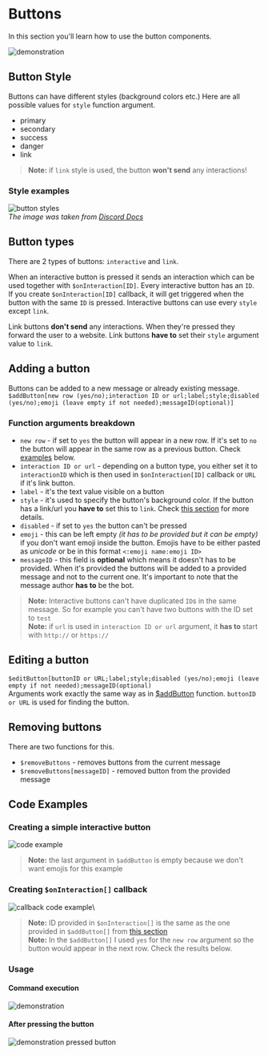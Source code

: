 # Buttons
In this section you'll learn how to use the button components.

![demonstration](https://user-images.githubusercontent.com/16838075/120199057-18c2de00-c223-11eb-9198-997227082a76.png)

## Button Style
Buttons can have different styles (background colors etc.)
Here are all possible values for `style` function argument.
- primary
- secondary
- success
- danger
- link

>**Note:** if `link` style is used, the button **won't send** any interactions!

### Style examples
![button styles](https://user-images.githubusercontent.com/16838075/120202615-19f60a00-c227-11eb-8e8e-5cd3c38f6c1b.png)\
*The image was taken from [Discord Docs](https://discord.com/developers/docs/interactions/message-components#buttons-button-styles)*

## Button types
There are 2 types of buttons: `interactive` and `link`.

When an interactive button is pressed it sends an interaction which can be used together with `$onInteraction[ID]`.
Every interactive button has an `ID`. If you create `$onInteraction[ID]` callback, it will get triggered when the button with the same `ID` is pressed.
Interactive buttons can use every `style` except `link`.

Link buttons **don't send** any interactions. When they're pressed they forward the user to a website.
Link buttons **have to** set their `style` argument value to `link`.


## Adding a button
Buttons can be added to a new message or already existing message.\
`$addButton[new row (yes/no);interaction ID or url;label;style;disabled (yes/no);emoji (leave empty if not needed);messageID(optional)]`

### Function arguments breakdown
- `new row` - if set to `yes` the button will appear in a new row. If it's set to `no` the button will appear in the same row as a previous button. Check [examples](#code-examples) below.
- `interaction ID or url` - depending on a button type, you either set it to `interactionID` which is then used in `$onInteraction[ID]` callback or `URL` if it's link button.
- `label` - it's the text value visible on a button
- `style` - it's used to specify the button's background color. If the button has a link/url you **have to** set this to `link`. Check [this section](#button-style) for more details.
- `disabled` - if set to `yes` the button can't be pressed
- `emoji` - this can be left empty *(it has to be provided but it can be empty)* if you don't want emoji inside the button. Emojis have to be either pasted as *unicode* or be in this format `<:emoji name:emoji ID>`
- `messageID` - this field is **optional** which means it doesn't has to be provided. When it's provided the buttons will be added to a provided message and not to the current one. It's important to note that the message author **has to** be the bot.

>**Note:** Interactive buttons can't have duplicated `ID`s in the same message. So for example you can't have two buttons with the ID set to `test`\
>**Note:** if `url` is used in `interaction ID or url` argument, it **has to** start with `http://` or `https://`

## Editing a button
`$editButton[buttonID or URL;label;style;disabled (yes/no);emoji (leave empty if not needed);messageID(optional)`\
Arguments work exactly the same way as in [$addButton](#adding-a-button) function. `buttonID or URL` is used for finding the button.

## Removing buttons
There are two functions for this.
- `$removeButtons` - removes buttons from the current message
- `$removeButtons[messageID]` - removed button from the provided message

## Code Examples
### Creating a simple interactive button
![code example](https://user-images.githubusercontent.com/16838075/120206814-f08bad00-c22b-11eb-872c-57dfa7243524.png)

>**Note:** the last argument in `$addButton` is empty because we don't want emojis for this example

### Creating `$onInteraction[]` callback
![callback code example](https://user-images.githubusercontent.com/16838075/120206913-1022d580-c22c-11eb-9656-8bc9e7476f51.png)\
>**Note:** ID provided in `$onInteraction[]` is the same as the one provided in `$addButton[]` from [this section](#creating-a-simple-interactive-button)\
>**Note:** In the `$addButton[]` I used `yes` for the `new row` argument so the button would appear in the next row. Check the results below.

### Usage
#### Command execution
![demonstration](https://user-images.githubusercontent.com/16838075/120199057-18c2de00-c223-11eb-9198-997227082a76.png)
#### After pressing the button
![demonstration pressed button](https://user-images.githubusercontent.com/16838075/120207246-7d366b00-c22c-11eb-8d04-9cf569ced8ae.png)


